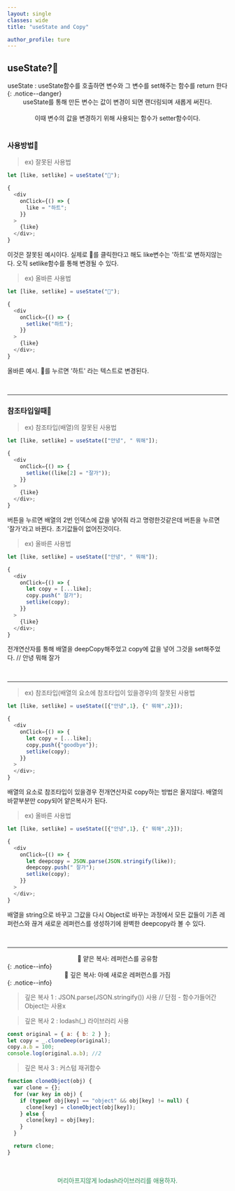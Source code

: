 ```yaml
---
layout: single
classes: wide
title: "useState and Copy"

author_profile: ture
---
```


## useState?🍓

<center>useState : useState함수를 호출하면 변수와 그 변수를 set해주는 함수를 return 한다</center>
{: .notice--danger}

<center>useState를 통해 만든 변수는 값이 변경이 되면 랜더링되며 새롭게 써진다.</center>
<br>
<center>이때 변수의 값을 변경하기 위해 사용되는 함수가 setter함수이다.</center>

<br>

### 사용방법🍓

> ex) 잘못된 사용법

```javascript
let [like, setlike] = useState("🤍");

{
  <div
    onClick={() => {
      like = "하트";
    }}
  >
    {like}
  </div>;
}
```

이것은 잘못된 예시이다. 실제로 🤍를 클릭한다고 해도 like변수는 '하트'로 변하지않는다. 오직 setlike함수를 통해 변경될 수 있다.

> ex) 올바른 사용법

```javascript
let [like, setlike] = useState("🤍");

{
  <div
    onClick={() => {
      setlike("하트");
    }}
  >
    {like}
  </div>;
}
```

올바른 예시. 🤍를 누르면 '하트' 라는 텍스트로 변경된다.

<br>
<hr>

### 참조타입일때🍓

> ex) 참조타입(배열)의 잘못된 사용법

```javascript
let [like, setlike] = useState(["안녕", " 뭐해"]);

{
  <div
    onClick={() => {
      setlike((like[2] = "잘가"));
    }}
  >
    {like}
  </div>;
}
```

버튼을 누르면 배열의 2번 인덱스에 값을 넣어줘 라고 명령한것같은데 버튼을 누르면 '잘가'라고 바뀐다. 초기값들이 없어진것이다.

> ex) 올바른 사용법

```javascript
let [like, setlike] = useState(["안녕", " 뭐해"]);

{
  <div
    onClick={() => {
      let copy = [...like];
      copy.push(" 잘가");
      setlike(copy);
    }}
  >
    {like}
  </div>;
}
```

전개연산자를 통해 배열을 deepCopy해주었고 copy에 값을 넣어 그것을 set해주었다. // 안녕 뭐해 잘가

<br>
<hr>

> ex) 참조타입(배열의 요소에 참조타입이 있을경우)의 잘못된 사용법

```javascript
let [like, setlike] = useState([{"안녕",1}, {" 뭐해",2}]);

{
  <div
    onClick={() => {
      let copy = [...like];
      copy,push({"goodbye"});
      setlike(copy);
    }}
  >
  </div>;
}
```

배열의 요소로 참조타입이 있을경우 전개연산자로 copy하는 방법은 올지않다. 배열의 바깥부분만 copy되어 얕은복사가 된다.

> ex) 올바른 사용법

```javascript
let [like, setlike] = useState([{"안녕",1}, {" 뭐해",2}]);

{
  <div
    onClick={() => {
      let deepcopy = JSON.parse(JSON.stringify(like));
      deepcopy.push(" 잘가");
      setlike(copy);
    }}
  >
  </div>;
}
```

배열을 string으로 바꾸고 그값을 다시 Object로 바꾸는 과정에서 모든 값들이 기존 레퍼런스와 끊겨 새로운 레퍼런스를 생성하기에 완벽한 deepcopy라 볼 수 있다.

<br>
<hr>

<center>📗 얕은 복사: 레퍼런스를 공유함</center>
{: .notice--info}

<center>📗 깊은 복사: 아예 새로운 레퍼런스를 가짐</center>
{: .notice--info}

> 깊은 복사 1 : JSON.parse(JSON.stringify()) 사용 // 단점 - 함수가들어간 Object는 사용x

> 깊은 복사 2 : lodash(\_) 라이브러리 사용

```javascript
const original = { a: { b: 2 } };
let copy = _.cloneDeep(original);
copy.a.b = 100;
console.log(original.a.b); //2
```

> 깊은 복사 3 : 커스텀 재귀함수

```javascript
function cloneObject(obj) {
  var clone = {};
  for (var key in obj) {
    if (typeof obj[key] == "object" && obj[key] != null) {
      clone[key] = cloneObject(obj[key]);
    } else {
      clone[key] = obj[key];
    }
  }

  return clone;
}
```

<br>

<center><p style='color:seagreen'>머리아프지않게 lodash라이브러리를 애용하자.</p></center>
